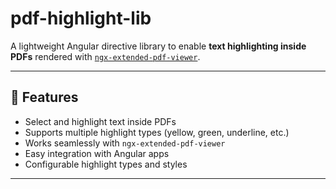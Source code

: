 # pdf-highlight-lib

A lightweight Angular directive library to enable **text highlighting inside PDFs** rendered with [`ngx-extended-pdf-viewer`](https://github.com/stephanrauh/ngx-extended-pdf-viewer).  

---

## 🚀 Features

- Select and highlight text inside PDFs
- Supports multiple highlight types (yellow, green, underline, etc.)
- Works seamlessly with `ngx-extended-pdf-viewer`
- Easy integration with Angular apps
- Configurable highlight types and styles

---
